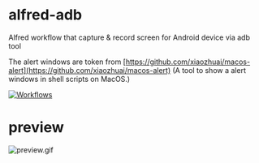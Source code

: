 # alfred-adb

Alfred workflow that capture & record screen for Android device via adb tool

The alert windows are token from [https://github.com/xiaozhuai/macos-alert](https://github.com/xiaozhuai/macos-alert) (A tool to show a alert windows in shell scripts on MacOS.)

[![Workflows](https://img.shields.io/badge/-more%20workflows-0a0a0a.svg?style=flat&colorA=0a0a0a)](https://github.com/learn-anything/alfred-workflows)

# preview

![preview.gif](preview.gif)
